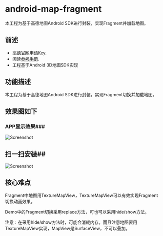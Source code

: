 # android-map-fragment
本工程为基于高德地图Android SDK进行封装，实现Fragment并加载地图。
## 前述 ##
- [高德官网申请Key](http://lbs.amap.com/dev/#/).
- 阅读[参考手册](http://a.amap.com/lbs/static/unzip/Android_Map_Doc/index.html).
- 工程基于Android 3D地图SDK实现

## 功能描述 ##
本工程为基于高德地图Android SDK进行封装，实现Fragment切换并加载地图。
## 效果图如下 ##
### APP显示效果###

![Screenshot](https://raw.githubusercontent.com/amap-demo/android-map-fragment/master/apk/picture.jpg)    

## 扫一扫安装##
![Screenshot]( https://raw.githubusercontent.com/amap-demo/android-map-fragment/master/apk/download.png) 

## 核心难点 ##
Fragment中地图用TextureMapView，TextureMapView可以有效实现Fragment切换动画效果。

Demo中的Fragment切换采用replace方法，可也可以采用hide/show方法。

注意：在采用hide/show方法时，可能会消耗内存，而且注意地图要用TextureMapView实现，MapView是SurfaceView，不可以叠加。
